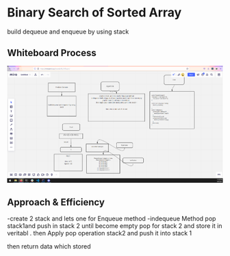 # Binary Search of Sorted Array
<!-- Description of the challenge -->
build dequeue and enqueue  by using stack
## Whiteboard Process
<!-- Embedded whiteboard image -->
![image](Pseudo.PNG)
## Approach & Efficiency
<!-- What approach did you take? Discuss Why. What is the Big O space/time for this approach? -->
-create 2 stack  and lets one for Enqueue method
-indequeue Method pop stack1and push in stack 2 until become empty
pop for stack 2 and store it in veritabl  .
then Apply  pop  operation stack2 and push it into stack 1


then return  data which stored
